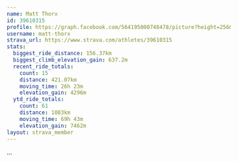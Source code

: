 ```yaml
---
name: Matt Thorx
id: 39610315
profile: https://graph.facebook.com/564195000748478/picture?height=256&width=256
username: matt-thorx
strava_url: https://www.strava.com/athletes/39610315
stats:
  biggest_ride_distance: 156.37km
  biggest_climb_elevation_gain: 637.2m
  recent_ride_totals:
    count: 15
    distance: 421.07km
    moving_time: 26h 23m
    elevation_gain: 4296m
  ytd_ride_totals:
    count: 61
    distance: 1083km
    moving_time: 69h 43m
    elevation_gain: 7462m
layout: strava_member
--- 
```

...
